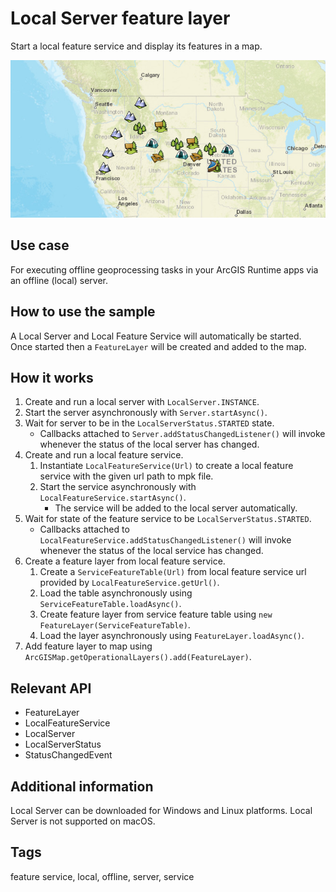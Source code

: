 # Local Server feature layer

Start a local feature service and display its features in a map.

![](LocalServerFeatureLayer.png)

## Use case

For executing offline geoprocessing tasks in your ArcGIS Runtime apps via an offline (local) server.

## How to use the sample

A Local Server and Local Feature Service will automatically be started. Once started then a `FeatureLayer` will be created and added to the map.

## How it works

1. Create and run a local server with `LocalServer.INSTANCE`.
2. Start the server asynchronously with `Server.startAsync()`.
3. Wait for server to be in the  `LocalServerStatus.STARTED` state.
   * Callbacks attached to `Server.addStatusChangedListener()` will invoke whenever the status of the local server has changed.
4. Create and run a local feature service.
   1. Instantiate `LocalFeatureService(Url)` to create  a local feature service with the given url path to mpk file.
   2. Start the service asynchronously with `LocalFeatureService.startAsync()`.
      * The service will be added to the local server automatically.
5. Wait for state of the feature service to be `LocalServerStatus.STARTED`.
   * Callbacks attached to `LocalFeatureService.addStatusChangedListener()` will invoke whenever the status of the local service has changed.
6. Create a feature layer from local feature service.
   1. Create a `ServiceFeatureTable(Url)` from local feature service url provided by `LocalFeatureService.getUrl()`.
   2. Load the table asynchronously using `ServiceFeatureTable.loadAsync()`.
   3. Create feature layer from service feature table using `new FeatureLayer(ServiceFeatureTable)`.
   4. Load the layer asynchronously using `FeatureLayer.loadAsync()`.
7. Add feature layer to map using `ArcGISMap.getOperationalLayers().add(FeatureLayer)`.

## Relevant API

* FeatureLayer
* LocalFeatureService
* LocalServer
* LocalServerStatus
* StatusChangedEvent

## Additional information

Local Server can be downloaded for Windows and Linux platforms. Local Server is not supported on macOS.

## Tags

feature service, local, offline, server, service
